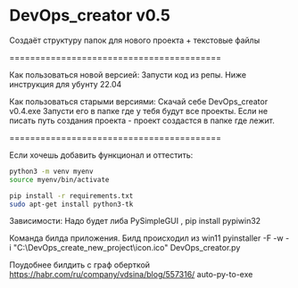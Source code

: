 # DevOps_creator v0.5
Cоздаёт структуру папок для нового проекта + текстовые файлы

=========================================


Как пользоваться новой версией:
Запусти код из репы. Ниже инструкция для убунту 22.04

Как пользоваться старыми версиями:
Cкачай себе DevOps_creator v0.4.exe
Запусти его в папке где у тебя будут все проекты. Если не писать путь создания проекта - проект создастся в папке где лежит.

=========================================

Если хочешь добавить функционал и оттестить:
```bash
python3 -m venv myenv
source myenv/bin/activate

pip install -r requirements.txt
sudo apt-get install python3-tk

```

  Зависимости:
  Надо будет либа PySimpleGUI ,
  pip install pypiwin32

  Команда билда приложения. Билд происходил из win11
  pyinstaller -F -w -i "C:\DevOps_create_new_project\icon.ico" DevOps_creator.py

  Поудобнее билдить с граф оберткой https://habr.com/ru/company/vdsina/blog/557316/
  auto-py-to-exe
